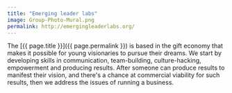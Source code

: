 ```yaml
---
title: "Emerging leader labs"
image: Group-Photo-Mural.png
permalink: http://emergingleaderlabs.org/
---
```

The [{{ page.title }}]({{ page.permalink }}) is based in the gift economy that makes it possible for young visionaries to pursue their dreams. We start by developing skills in communication, team-building, culture-hacking, empowerment and producing results. After someone can produce results to manifest their vision, and there's a chance at commercial viability for such results, then we address the issues of running a business.
